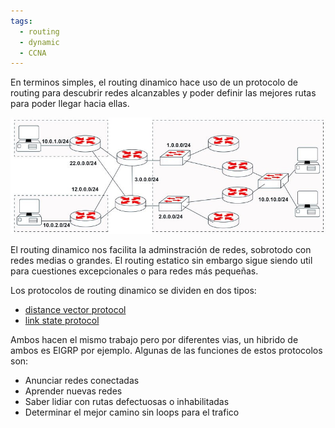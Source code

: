 ```yaml
---
tags:
  - routing
  - dynamic
  - CCNA
---
```


En terminos simples, el routing dinamico hace uso de un protocolo de routing para descubrir redes alcanzables y poder definir las mejores rutas para poder llegar hacia ellas. 

![](_anexos_/13-13.jpg)

El routing dinamico nos facilita la adminstración de redes, sobrotodo con redes medias o grandes. El routing estatico sin embargo sigue siendo util para cuestiones excepcionales o para redes más pequeñas. 

Los protocolos de routing dinamico se dividen en dos tipos:
- [distance vector protocol](distance%20vector%20protocol.md) 
- [link state protocol](link%20state%20protocol.md) 

Ambos hacen el mismo trabajo pero por diferentes vias, un hibrido de ambos es EIGRP por ejemplo. Algunas de las funciones de estos protocolos son:
- Anunciar redes conectadas
- Aprender nuevas redes 
- Saber lidiar con rutas defectuosas o inhabilitadas
- Determinar el mejor camino sin loops para el trafico



